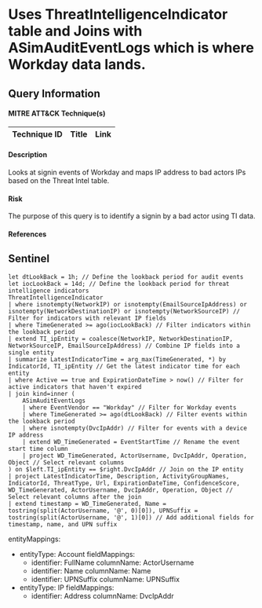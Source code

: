 # Uses ThreatIntelligenceIndicator table and Joins with ASimAuditEventLogs which is where Workday data lands.

## Query Information 

#### MITRE ATT&CK Technique(s)

| Technique ID | Title    | Link    |
| ---  | --- | --- |



#### Description
Looks at signin events of Workday and maps IP address to bad actors IPs based on the Threat Intel table.

#### Risk
The purpose of this query is to identify a signin by a bad actor using TI data.

#### References

## Sentinel
```KQL
let dtLookBack = 1h; // Define the lookback period for audit events
let iocLookBack = 14d; // Define the lookback period for threat intelligence indicators
ThreatIntelligenceIndicator
| where isnotempty(NetworkIP) or isnotempty(EmailSourceIpAddress) or isnotempty(NetworkDestinationIP) or isnotempty(NetworkSourceIP) // Filter for indicators with relevant IP fields
| where TimeGenerated >= ago(iocLookBack) // Filter indicators within the lookback period
| extend TI_ipEntity = coalesce(NetworkIP, NetworkDestinationIP, NetworkSourceIP, EmailSourceIpAddress) // Combine IP fields into a single entity
| summarize LatestIndicatorTime = arg_max(TimeGenerated, *) by IndicatorId, TI_ipEntity // Get the latest indicator time for each entity
| where Active == true and ExpirationDateTime > now() // Filter for active indicators that haven't expired
| join kind=inner (
    ASimAuditEventLogs
    | where EventVendor == "Workday" // Filter for Workday events
    | where TimeGenerated >= ago(dtLookBack) // Filter events within the lookback period
    | where isnotempty(DvcIpAddr) // Filter for events with a device IP address
    | extend WD_TimeGenerated = EventStartTime // Rename the event start time column
    | project WD_TimeGenerated, ActorUsername, DvcIpAddr, Operation, Object // Select relevant columns
) on $left.TI_ipEntity == $right.DvcIpAddr // Join on the IP entity
| project LatestIndicatorTime, Description, ActivityGroupNames, IndicatorId, ThreatType, Url, ExpirationDateTime, ConfidenceScore, WD_TimeGenerated, ActorUsername, DvcIpAddr, Operation, Object // Select relevant columns after the join
| extend timestamp = WD_TimeGenerated, Name = tostring(split(ActorUsername, '@', 0)[0]), UPNSuffix = tostring(split(ActorUsername, '@', 1)[0]) // Add additional fields for timestamp, name, and UPN suffix
```
entityMappings:
  - entityType: Account
    fieldMappings:
      - identifier: FullName
        columnName: ActorUsername
      - identifier: Name
        columnName: Name
      - identifier: UPNSuffix
        columnName: UPNSuffix
  - entityType: IP
    fieldMappings:
      - identifier: Address
        columnName: DvcIpAddr
